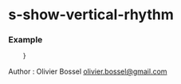 # s-show-vertical-rhythm



### Example
```scss
	}
```
Author : Olivier Bossel <olivier.bossel@gmail.com>